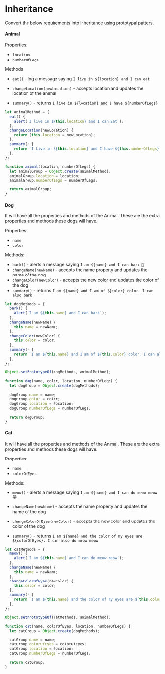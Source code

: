# Inheritance

Convert the below requirements into inheritance using prototypal patters.

#### Animal

Properties:

- `location`
- `numberOfLegs`

Methods

- `eat()` - log a message saying `I live in ${location} and I can eat`

- `changeLocation(newLocation)` - accepts location and updates the location of the animal

- `summary()` - returns `I live in ${location} and I have ${numberOfLegs}`

```js
let animalMethod = {
  eat() {
    alert(`I live in ${this.location} and I can Eat`);
  },
  changeLocation(newLocation) {
    return (this.location = newLocation);
  },
  summary() {
    return `I Live in ${this.location} and I have ${this.numberOfLegs}`;
  },
};

function animal(location, numberOfLegs) {
  let animalGroup = Object.create(animalMethod);
  animalGroup.location = location;
  animalGroup.numberOfLegs = numberOfLegs;

  return animalGroup;
}
```

#### Dog

It will have all the properties and methods of the Animal. These are the extra properties and methods these dogs will have.

Properties:

- `name`
- `color`

Methods:

- `bark()` - alerts a message saying `I am ${name} and I can bark 🐶`
- `changeName(newName)` - accepts the name property and updates the name of the dog
- `changeColor(newColor)` - accepts the new color and updates the color of the dog
- `summary()` - returns `I am ${name} and I am of ${color} color. I can also bark`

```js
let dogMethods = {
  bark() {
    alert(`I am ${this.name} and I can bark`);
  },
  changeName(newName) {
    this.name = newName;
  },
  changeColor(newColor) {
    this.color = color;
  },
  summary() {
    return `I am ${this.name} and I am of ${this.color} color. I can also bark`;
  },
};

Object.setPrototypeOf(dogMethods, animalMethod);

function dog(name, color, location, numberOfLegs) {
  let dogGroup = Object.create(dogMethods);

  dogGroup.name = name;
  dogGroup.color = color;
  dogGroup.location = location;
  dogGroup.numberOfLegs = numberOfLegs;

  return dogGroup;
}
```

#### Cat

It will have all the properties and methods of the Animal. These are the extra properties and methods these dogs will have.

Properties:

- `name`
- `colorOfEyes`

Methods:

- `meow()` - alerts a message saying `I am ${name} and I can do mewo meow 😹`

- `changeName(newName)` - accepts the name property and updates the name of the dog

- `changeColorOfEyes(newColor)` - accepts the new color and updates the color of the dog

- `summary()` - returns `I am ${name} and the color of my eyes are ${colorOfEyes}. I can also do meow meow`

```js
let catMethods = {
  meow() {
    alert(`I am ${this.name} and I can do meow meow`);
  },
  changeName(newName) {
    this.name = newName;
  },
  changeColorOfEyes(newColor) {
    this.color = color;
  },
  summary() {
    return `I am ${this.name} and the color of my eyes are ${this.colorOfEyes} color. I can also do meow meow`;
  },
};

Object.setPrototypeOf(catMethods, animalMethod);

function cat(name, colorOfEyes, location, numberOfLegs) {
  let catGroup = Object.create(dogMethods);

  catGroup.name = name;
  catGroup.colorOfEyes = colorOfEyes;
  catGroup.location = location;
  catGroup.numberOfLegs = numberOfLegs;

  return catGroup;
}
```

